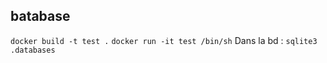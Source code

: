 batabase
---------------
`docker build -t test .`
`docker run -it test /bin/sh`
Dans la bd : 
`sqlite3`
`.databases`
